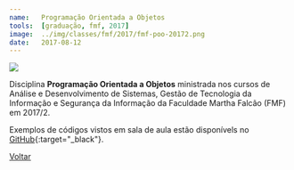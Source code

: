 ```yaml
---
name:  	Programação Orientada a Objetos
tools: 	[graduação, fmf, 2017]
image: 	../img/classes/fmf/2017/fmf-poo-20172.png
date: 	2017-08-12
---
```


![](../img/classes/fmf/2017/fmf-poo-20172.png)

Disciplina **Programação Orientada a Objetos** ministrada nos cursos de Análise e Desenvolvimento de Sistemas, Gestão de Tecnologia da Informação e Segurança da Informação da Faculdade Martha Falcão (FMF) em 2017/2.

Exemplos de códigos vistos em sala de aula estão disponívels no [GitHub][github-exemplos]{:target="_black"}.


[github-exemplos]: https://github.com/orlewilson/poo-fmf-20172

<p class="text-center">
	<a class="btn btn-outline-primary mt-1" href="{{ site.baseurl }}/classes/">Voltar</a>
</p>